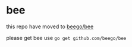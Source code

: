 bee
===

this repo have moved to [beego/bee](https://github.com/beego/bee)

please get bee use `go get github.com/beego/bee`